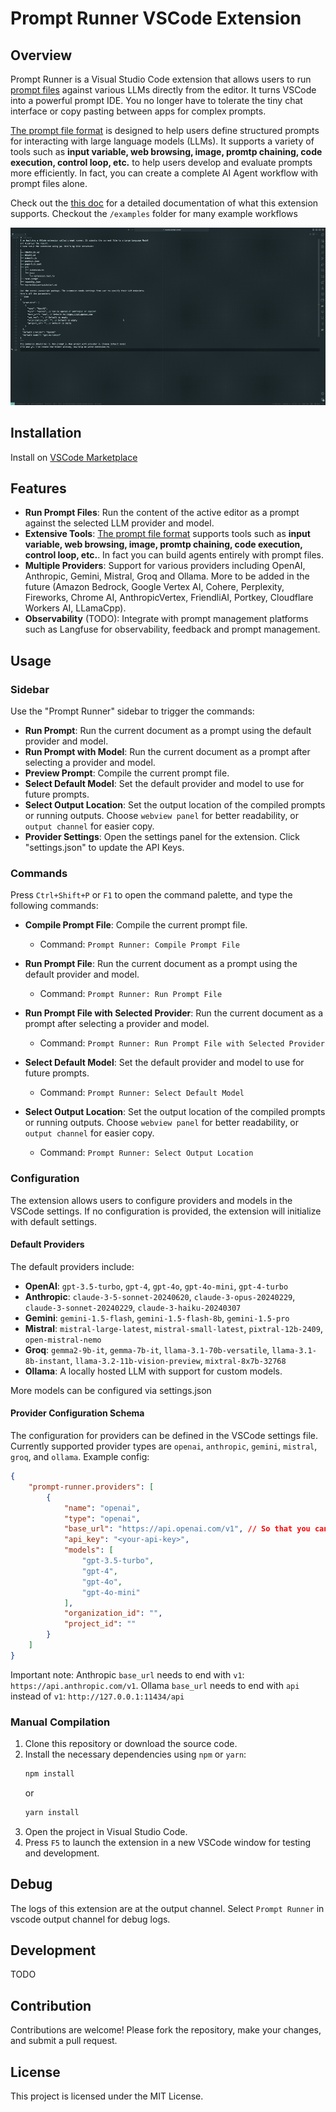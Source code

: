 
# Prompt Runner VSCode Extension

## Overview

Prompt Runner is a Visual Studio Code extension that allows users to run [prompt files](doc/prompt-file.md) against various LLMs directly from the editor. It turns VSCode into a powerful prompt IDE. You no longer have to tolerate the tiny chat interface or copy pasting between apps for complex prompts.

[The prompt file format](doc/prompt-file.md) is designed to help users define structured prompts for interacting with large language models (LLMs). It supports a variety of tools such as **input variable, web browsing, image, promtp chaining, code execution, control loop, etc.** to help users develop and evaluate prompts more efficiently. In fact, you can create a complete AI Agent workflow with prompt files alone.

Check out the [this doc](doc/prompt-file.md) for a detailed documentation of what this extension supports. Checkout the `/examples` folder for many example workflows 

![demo](images/demo.gif)

## Installation 

Install on [VSCode Marketplace](https://marketplace.visualstudio.com/items?itemName=JinShang.prompt-runner)


## Features

- **Run Prompt Files**: Run the content of the active editor as a prompt against the selected LLM provider and model. 
- **Extensive Tools**: [The prompt file format](doc/prompt-file.md) supports tools such as **input variable, web browsing, image, promtp chaining, code execution, control loop, etc.**. In fact you can build agents entirely with prompt files.
- **Multiple Providers**: Support for various providers including OpenAI, Anthropic, Gemini, Mistral, Groq and Ollama. More to be added in the future (Amazon Bedrock, Google Vertex AI, Cohere, Perplexity, Fireworks, Chrome AI, AnthropicVertex, FriendliAI, Portkey, Cloudflare Workers AI, LLamaCpp).
- **Observability** (TODO): Integrate with prompt management platforms such as Langfuse for observability, feedback and prompt management.

## Usage

### Sidebar
Use the "Prompt Runner" sidebar to trigger the commands:
- **Run Prompt**: Run the current document as a prompt using the default provider and model.
- **Run Prompt with Model**: Run the current document as a prompt after selecting a provider and model.
- **Preview Prompt**: Compile the current prompt file.
- **Select Default Model**: Set the default provider and model to use for future prompts.
- **Select Output Location**: Set the output location of the compiled prompts or running outputs. Choose `webview panel` for better readability, or `output channel` for easier copy.
- **Provider Settings**: Open the settings panel for the extension. Click "settings.json" to update the API Keys.

### Commands
Press `Ctrl+Shift+P` or `F1` to open the command palette, and type the following commands:
- **Compile Prompt File**: Compile the current prompt file.
  - Command: `Prompt Runner: Compile Prompt File`

- **Run Prompt File**: Run the current document as a prompt using the default provider and model.
  - Command: `Prompt Runner: Run Prompt File`
  
- **Run Prompt File with Selected Provider**: Run the current document as a prompt after selecting a provider and model.
  - Command: `Prompt Runner: Run Prompt File with Selected Provider`
  
- **Select Default Model**: Set the default provider and model to use for future prompts.
  - Command: `Prompt Runner: Select Default Model`

- **Select Output Location**: Set the output location of the compiled prompts or running outputs. Choose `webview panel` for better readability, or `output channel` for easier copy.
  - Command: `Prompt Runner: Select Output Location`

### Configuration

The extension allows users to configure providers and models in the VSCode settings. If no configuration is provided, the extension will initialize with default settings.

#### Default Providers

The default providers include:
- **OpenAI**: `gpt-3.5-turbo`, `gpt-4`, `gpt-4o`, `gpt-4o-mini`, `gpt-4-turbo`
- **Anthropic**: `claude-3-5-sonnet-20240620`, `claude-3-opus-20240229`, `claude-3-sonnet-20240229`, `claude-3-haiku-20240307`
- **Gemini**: `gemini-1.5-flash`, `gemini-1.5-flash-8b`, `gemini-1.5-pro`
- **Mistral**: `mistral-large-latest`, `mistral-small-latest`, `pixtral-12b-2409`, `open-mistral-nemo`
- **Groq**: `gemma2-9b-it`, `gemma-7b-it`, `llama-3.1-70b-versatile`, `llama-3.1-8b-instant`, `llama-3.2-11b-vision-preview`, `mixtral-8x7b-32768`
- **Ollama**: A locally hosted LLM with support for custom models.

More models can be configured via settings.json

#### Provider Configuration Schema

The configuration for providers can be defined in the VSCode settings file. Currently supported provider types are `openai`, `anthropic`, `gemini`, `mistral`, `groq`, and `ollama`. Example config:

```json
{
    "prompt-runner.providers": [
        {
            "name": "openai",
            "type": "openai",
            "base_url": "https://api.openai.com/v1", // So that you can use OpenAI-compatible servers
            "api_key": "<your-api-key>",
            "models": [
                "gpt-3.5-turbo",
                "gpt-4",
                "gpt-4o",
                "gpt-4o-mini"
            ],
            "organization_id": "",
            "project_id": ""
        }
    ]
}
```

Important note: Anthropic `base_url` needs to end with `v1`: `https://api.anthropic.com/v1`. Ollama `base_url` needs to end with `api` instead of `v1`: `http://127.0.0.1:11434/api`

### Manual Compilation

1. Clone this repository or download the source code.
2. Install the necessary dependencies using `npm` or `yarn`:
   ```bash
   npm install
   ```
   or
   ```bash
   yarn install
   ```
3. Open the project in Visual Studio Code.
4. Press `F5` to launch the extension in a new VSCode window for testing and development.

## Debug

The logs of this extension are at the output channel. Select `Prompt Runner` in vscode output channel for debug logs.

## Development

TODO

## Contribution

Contributions are welcome! Please fork the repository, make your changes, and submit a pull request.

## License

This project is licensed under the MIT License.
